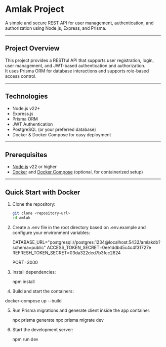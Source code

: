 # Amlak Project

A simple and secure REST API for user management, authentication, and authorization using Node.js, Express, and Prisma.

---

## Project Overview

This project provides a RESTful API that supports user registration, login, user management, and JWT-based authentication and authorization.  
It uses Prisma ORM for database interactions and supports role-based access control.

---

## Technologies

- Node.js v22+
- Express.js
- Prisma ORM
- JWT Authentication
- PostgreSQL (or your preferred database)
- Docker & Docker Compose for easy deployment

---

## Prerequisites

- [Node.js](https://nodejs.org/en/) v22 or higher
- [Docker](https://www.docker.com/) and [Docker Compose](https://docs.docker.com/compose/) (optional, for containerized setup)

---

## Quick Start with Docker

1. Clone the repository:

   ```bash
   git clone <repository-url>
   cd amlak

   ```

2. Create a .env file in the root directory based on .env.example and configure your environment variables:

   DATABASE_URL="postgresql://postgres:1234@localhost:5432/amlakdb?schema=public"
   ACCESS_TOKEN_SECRET=0ee1ddbd5c4c4f31727e
   REFRESH_TOKEN_SECRET=03da322dcd7b3fcc2824

   PORT=3000

3. Install dependencies:

   npm install

4. Build and start the containers:

docker-compose up --build

5. Run Prisma migrations and generate client inside the app container:

   npx prisma generate
   npx prisma migrate dev

6. Start the development server:

   npm run dev
